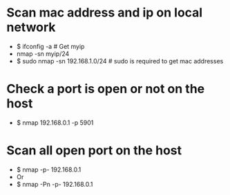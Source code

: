 Scan mac address and ip on local network
======
* $ ifconfig -a # Get myip
* nmap -sn myip/24
* $ sudo nmap -sn 192.168.1.0/24 # sudo is required to get mac addresses

Check a port is open or not on the host
=====
* $ nmap 192.168.0.1 -p 5901

Scan all open port on the host
=====
* $ nmap -p- 192.168.0.1
* Or
* $ nmap -Pn -p- 192.168.0.1
